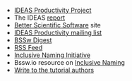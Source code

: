 <!-- intro -->
  * [IDEAS Productivity Project](http://ideas-productivity.org)
  * The IDEAS [report](https://doi.org/10.2172/1606662)
  * [Better Scientific Software](https://bssw.io) site
  * [IDEAS Productivity mailing list](http://eepurl.com/cQCyJ5)
  * [BSSw Digest](https://bssw.io/pages/receive-our-email-digest)
  * [RSS Feed](https://bssw.io/items.rss)
  * [Inclusive Naming Initiative](https://inclusivenaming.org/)
  * Bssw.io resource on [Inclusive Naming](https://bssw.io/items/inclusive-language-resources)
  * [Write to the tutorial authors](mailto:bssw-tutorial@lists.mcs.anl.gov)
